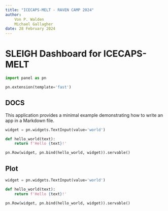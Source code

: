 ```yaml
---
title: "ICECAPS-MELT - RAVEN CAMP 2024"
author: 
    Von P. Walden
    Michael Gallagher
date: 28 February 2024
---
```


# SLEIGH Dashboard for ICECAPS-MELT

```python
import panel as pn

pn.extension(template='fast')
```

## DOCS

This application provides a minimal example demonstrating how to write an app in a Markdown file.

```.py
widget = pn.widgets.TextInput(value='world')

def hello_world(text):
    return f'Hello {text}!'

pn.Row(widget, pn.bind(hello_world, widget)).servable()
```

## Plot

```python
widget = pn.widgets.TextInput(value='world')

def hello_world(text):
    return f'Hello {text}!'

pn.Row(widget, pn.bind(hello_world, widget)).servable()
```
